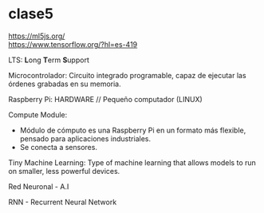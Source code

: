 # clase5  
  
https://ml5js.org/  
https://www.tensorflow.org/?hl=es-419  
  
LTS: **L**ong **T**erm **S**upport  

  Microcontrolador: Circuito integrado programable, capaz de ejecutar las órdenes grabadas en su memoria.
    
  Raspberry Pi: HARDWARE // Pequeño computador (LINUX)  
    
  Compute Module: 
  - Módulo de cómputo es una Raspberry Pi en un formato más flexible, pensado para aplicaciones industriales.  
  - Se conecta a sensores.  
  
Tiny Machine Learning: Type of machine learning that allows models to run on smaller, less powerful devices.  

  Red Neuronal - A.I  
  
  RNN - Recurrent Neural Network  
                  

